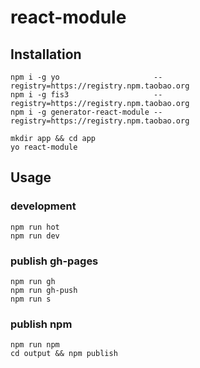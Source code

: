 # react-module

## Installation

```shell
npm i -g yo                     --registry=https://registry.npm.taobao.org
npm i -g fis3                   --registry=https://registry.npm.taobao.org
npm i -g generator-react-module --registry=https://registry.npm.taobao.org
```

```shell
mkdir app && cd app
yo react-module
```

## Usage

### development

```shell
npm run hot
npm run dev
```

### publish gh-pages
```shell
npm run gh
npm run gh-push
npm run s
```

### publish npm

```shell
npm run npm
cd output && npm publish
```

